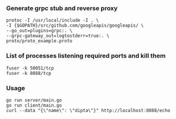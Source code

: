 ### Generate grpc stub and reverse proxy

```
protoc -I /usr/local/include -I . \
-I {$GOPATH}/src/github.com/googleapis/googleapis/ \
--go_out=plugins=grpc:. \
--grpc-gateway_out=logtostderr=true:. \
proto/proto_example.proto
```

### List of processes listening required ports and kill them

```
fuser -k 50051/tcp
fuser -k 8088/tcp
```

### Usage

```
go run server/main.go
go run client/main.go
curl --data "{\"name\": \"dipta\"}" http://localhost:8088/echo
```

